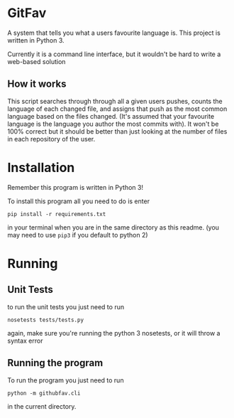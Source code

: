 # GitFav
A system that tells you what a users favourite language is. This project is written in Python 3.

Currently it is a command line interface, but it wouldn't be hard to write a web-based solution

## How it works
This script searches through through all a given users pushes, counts the language of each changed file,
and assigns that push as the most common language based on the files changed. (It's assumed that your favourite language is the
 language you author the most commits with). It won't be 100% correct but it should be better than just looking at the number of
 files in each repository of the user.

# Installation
Remember this program is written in Python 3!

To install this program all you need to do is enter

    pip install -r requirements.txt


in your terminal when you are in the same directory as this readme.
(you may need to use `pip3` if you default to python 2)


# Running
## Unit Tests
to run the unit tests you just need to run

    nosetests tests/tests.py

again, make sure you're running the python 3 nosetests, or it will throw a syntax error


## Running the program
To run the program you just need to run

    python -m githubfav.cli

in the current directory.
